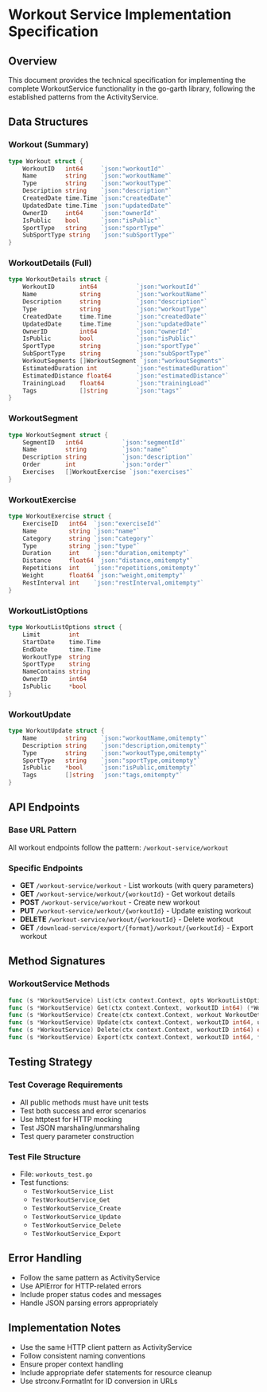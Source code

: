 # Workout Service Implementation Specification

## Overview
This document provides the technical specification for implementing the complete WorkoutService functionality in the go-garth library, following the established patterns from the ActivityService.

## Data Structures

### Workout (Summary)
```go
type Workout struct {
    WorkoutID   int64     `json:"workoutId"`
    Name        string    `json:"workoutName"`
    Type        string    `json:"workoutType"`
    Description string    `json:"description"`
    CreatedDate time.Time `json:"createdDate"`
    UpdatedDate time.Time `json:"updatedDate"`
    OwnerID     int64     `json:"ownerId"`
    IsPublic    bool      `json:"isPublic"`
    SportType   string    `json:"sportType"`
    SubSportType string   `json:"subSportType"`
}
```

### WorkoutDetails (Full)
```go
type WorkoutDetails struct {
    WorkoutID       int64           `json:"workoutId"`
    Name            string          `json:"workoutName"`
    Description     string          `json:"description"`
    Type            string          `json:"workoutType"`
    CreatedDate     time.Time       `json:"createdDate"`
    UpdatedDate     time.Time       `json:"updatedDate"`
    OwnerID         int64           `json:"ownerId"`
    IsPublic        bool            `json:"isPublic"`
    SportType       string          `json:"sportType"`
    SubSportType    string          `json:"subSportType"`
    WorkoutSegments []WorkoutSegment `json:"workoutSegments"`
    EstimatedDuration int           `json:"estimatedDuration"`
    EstimatedDistance float64       `json:"estimatedDistance"`
    TrainingLoad    float64         `json:"trainingLoad"`
    Tags            []string        `json:"tags"`
}
```

### WorkoutSegment
```go
type WorkoutSegment struct {
    SegmentID   int64           `json:"segmentId"`
    Name        string          `json:"name"`
    Description string          `json:"description"`
    Order       int             `json:"order"`
    Exercises   []WorkoutExercise `json:"exercises"`
}
```

### WorkoutExercise
```go
type WorkoutExercise struct {
    ExerciseID   int64  `json:"exerciseId"`
    Name         string `json:"name"`
    Category     string `json:"category"`
    Type         string `json:"type"`
    Duration     int    `json:"duration,omitempty"`
    Distance     float64 `json:"distance,omitempty"`
    Repetitions  int    `json:"repetitions,omitempty"`
    Weight       float64 `json:"weight,omitempty"`
    RestInterval int    `json:"restInterval,omitempty"`
}
```

### WorkoutListOptions
```go
type WorkoutListOptions struct {
    Limit        int
    StartDate    time.Time
    EndDate      time.Time
    WorkoutType  string
    SportType    string
    NameContains string
    OwnerID      int64
    IsPublic     *bool
}
```

### WorkoutUpdate
```go
type WorkoutUpdate struct {
    Name        string    `json:"workoutName,omitempty"`
    Description string    `json:"description,omitempty"`
    Type        string    `json:"workoutType,omitempty"`
    SportType   string    `json:"sportType,omitempty"`
    IsPublic    *bool     `json:"isPublic,omitempty"`
    Tags        []string  `json:"tags,omitempty"`
}
```

## API Endpoints

### Base URL Pattern
All workout endpoints follow the pattern: `/workout-service/workout`

### Specific Endpoints
- **GET** `/workout-service/workout` - List workouts (with query parameters)
- **GET** `/workout-service/workout/{workoutId}` - Get workout details
- **POST** `/workout-service/workout` - Create new workout
- **PUT** `/workout-service/workout/{workoutId}` - Update existing workout
- **DELETE** `/workout-service/workout/{workoutId}` - Delete workout
- **GET** `/download-service/export/{format}/workout/{workoutId}` - Export workout

## Method Signatures

### WorkoutService Methods
```go
func (s *WorkoutService) List(ctx context.Context, opts WorkoutListOptions) ([]Workout, error)
func (s *WorkoutService) Get(ctx context.Context, workoutID int64) (*WorkoutDetails, error)
func (s *WorkoutService) Create(ctx context.Context, workout WorkoutDetails) (*WorkoutDetails, error)
func (s *WorkoutService) Update(ctx context.Context, workoutID int64, update WorkoutUpdate) (*WorkoutDetails, error)
func (s *WorkoutService) Delete(ctx context.Context, workoutID int64) error
func (s *WorkoutService) Export(ctx context.Context, workoutID int64, format string) (io.ReadCloser, error)
```

## Testing Strategy

### Test Coverage Requirements
- All public methods must have unit tests
- Test both success and error scenarios
- Use httptest for HTTP mocking
- Test JSON marshaling/unmarshaling
- Test query parameter construction

### Test File Structure
- File: `workouts_test.go`
- Test functions:
  - `TestWorkoutService_List`
  - `TestWorkoutService_Get`
  - `TestWorkoutService_Create`
  - `TestWorkoutService_Update`
  - `TestWorkoutService_Delete`
  - `TestWorkoutService_Export`

## Error Handling
- Follow the same pattern as ActivityService
- Use APIError for HTTP-related errors
- Include proper status codes and messages
- Handle JSON parsing errors appropriately

## Implementation Notes
- Use the same HTTP client pattern as ActivityService
- Follow consistent naming conventions
- Ensure proper context handling
- Include appropriate defer statements for resource cleanup
- Use strconv.FormatInt for ID conversion in URLs